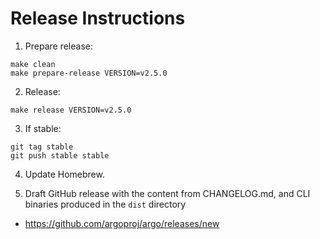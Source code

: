 # Release Instructions

1. Prepare release:

```
make clean
make prepare-release VERSION=v2.5.0
```

2. Release:

```
make release VERSION=v2.5.0
```

3. If stable:

```
git tag stable
git push stable stable
```

4. Update Homebrew.

5. Draft GitHub release with the content from CHANGELOG.md, and CLI binaries produced in the `dist` directory

* https://github.com/argoproj/argo/releases/new
